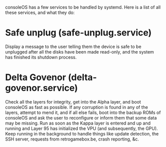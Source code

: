 consoleOS has a few services to be handled by systemd.
Here is a list of all these services, and what they do:

# Safe unplug (safe-unplug.service)

Display a message to the user telling them the device is safe to be unplugged after all the disks have been made read-only, and the system has finished its shutdown process.

# Delta Govenor (delta-govenor.service)

Check all the layers for integrity, get into the Alpha layer, and boot consoleOS as fast as possible.
If any corruption is found in any of the layers, attempt to mend it, and if all else fails, boot into the backup ROMs of consoleOS and ask the user to reconfigure or inform them that some data may be missing.
Run as soon as the Kappa layer is entered and up and running and Layer 95 has initialized the VPU (and subsequently, the GPU).
Keep running in the background to handle things like update detection, the SSH server, requests from retrogamebox.be, crash reporting, &c.
